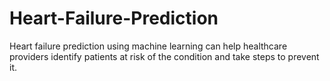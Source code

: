 # Heart-Failure-Prediction
 Heart failure prediction using machine learning can help healthcare providers identify patients at risk of the condition and take steps to prevent it. 
